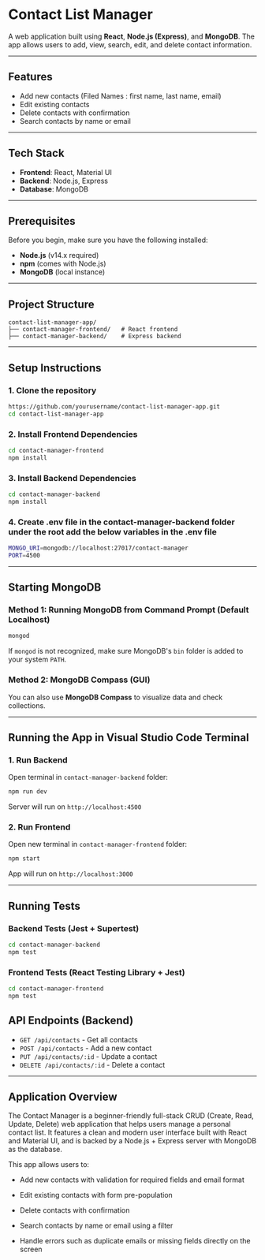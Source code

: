 # Contact List Manager

A web application built using **React**, **Node.js (Express)**, and **MongoDB**. The app allows users to add, view, search, edit, and delete contact information.

---

## Features

* Add new contacts (Filed Names : first name, last name, email)
* Edit existing contacts
* Delete contacts with confirmation
* Search contacts by name or email

---

## Tech Stack

* **Frontend**: React, Material UI
* **Backend**: Node.js, Express
* **Database**: MongoDB

---

## Prerequisites

Before you begin, make sure you have the following installed:

* **Node.js** (v14.x required)
* **npm** (comes with Node.js)
* **MongoDB** (local instance)

---

## Project Structure

```
contact-list-manager-app/
├── contact-manager-frontend/   # React frontend
├── contact-manager-backend/    # Express backend
```

---

## Setup Instructions

### 1. Clone the repository

```bash
https://github.com/yourusername/contact-list-manager-app.git
cd contact-list-manager-app
```

### 2. Install Frontend Dependencies

```bash
cd contact-manager-frontend
npm install
```

### 3. Install Backend Dependencies

```bash
cd contact-manager-backend
npm install
```
### 4. Create .env file in the contact-manager-backend folder under the root add the below variables in the .env file

```bash
MONGO_URI=mongodb://localhost:27017/contact-manager
PORT=4500

```


---

## Starting MongoDB

### Method 1: Running MongoDB from Command Prompt (Default Localhost)

```bash
mongod
```

If `mongod` is not recognized, make sure MongoDB's `bin` folder is added to your system `PATH`.

### Method 2: MongoDB Compass (GUI)

You can also use **MongoDB Compass** to visualize data and check collections.

---

## Running the App in Visual Studio Code Terminal

### 1. Run Backend

Open terminal in `contact-manager-backend` folder:

```bash
npm run dev
```

Server will run on `http://localhost:4500`

### 2. Run Frontend

Open new terminal in `contact-manager-frontend` folder:

```bash
npm start
```

App will run on `http://localhost:3000`

---

## Running Tests

### Backend Tests (Jest + Supertest)

```bash
cd contact-manager-backend
npm test
```

### Frontend Tests (React Testing Library + Jest)

```bash
cd contact-manager-frontend
npm test
```


## API Endpoints (Backend)

* `GET /api/contacts` - Get all contacts 
* `POST /api/contacts` - Add a new contact
* `PUT /api/contacts/:id` - Update a contact
* `DELETE /api/contacts/:id` - Delete a contact

---

## Application Overview

The Contact Manager is a beginner-friendly full-stack CRUD (Create, Read, Update, Delete) web application that helps users manage a personal contact list. It features a clean and modern user interface built with React and Material UI, and is backed by a Node.js + Express server with MongoDB as the database.

This app allows users to:

* Add new contacts with validation for required fields and email format

* Edit existing contacts with form pre-population

* Delete contacts with confirmation

* Search contacts by name or email using a filter

* Handle errors such as duplicate emails or missing fields directly on the screen




